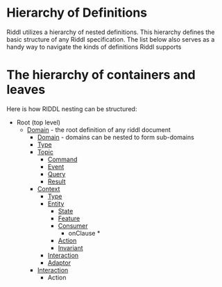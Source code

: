 # Hierarchy of Definitions

Riddl utilizes a hierarchy of nested definitions. This hierarchy defines the 
basic structure of any Riddl specification. The list below also serves as a
 handy way to navigate the kinds of definitions Riddl supports

# The hierarchy of containers and leaves
Here is how RIDDL nesting can be structured:
* Root (top level)
  * [Domain](domains.md) - the root definition of any riddl document
    * [Domain](domains.md) - domains can be nested to form sub-domains
    * [Type](types.md) 
    * [Topic](topics.md)
      * [Command](commands.md)
      * [Event](events.md)
      * [Query](queries.md)
      * [Result](results.md)
    * [Context](contexts.md)
      * [Type](types.md)
      * [Entity](entities.md)
        * [State](state.md)
        * [Feature](features.md)
        * [Consumer](consumers.md)
          * onClause
            * 
        * [Action](actions.md)
        * [Invariant](invariants.md)
      * [Interaction](interactions.md)
      * [Adaptor](adaptors.md)
    * [Interaction](interactions.md)
      * Action
